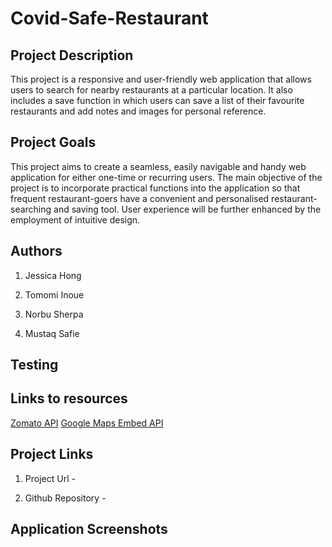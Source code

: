 # Covid-Safe-Restaurant

## Project Description

This  project is a responsive and user-friendly web application that allows users to search for nearby restaurants at a particular location. It also includes a save function in which users can save a list of their favourite restaurants and add notes and images for personal reference. 

## Project Goals

This project aims to create a seamless, easily navigable and handy web application for either one-time or recurring users. The main objective of the project is to incorporate practical functions into the application so that frequent restaurant-goers have a convenient and personalised restaurant-searching and saving tool. User experience will be further enhanced by the employment of intuitive design.

## Authors

 1. Jessica Hong

 2. Tomomi Inoue

 3. Norbu Sherpa

 4. Mustaq Safie

## Testing


## Links to resources

[Zomato API](https://developers.zomato.com/api?lang=id)
[Google Maps Embed API](https://developers.google.com/maps/documentation/embed/get-started)

## Project Links

1. Project Url -

2. Github Repository -

## Application Screenshots
